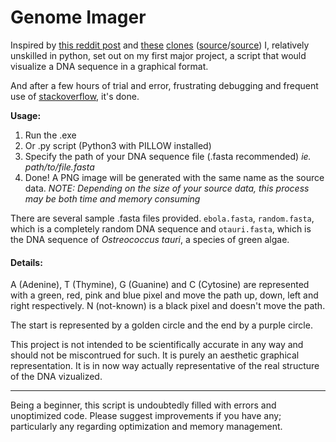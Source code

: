 # Genome Imager

Inspired by [this reddit post](https://www.reddit.com/r/dataisbeautiful/comments/8anoku/years_ago_i_wrote_a_java_application_which_draws/)
and [these](https://danielbiegler.github.io/visualize-dna-sequences/) [clones](https://bewelge.github.io/dnaSequenceVisualizer/)
([source](https://github.com/DanielBiegler/visualize-dna-sequences)/[source](https://github.com/Bewelge/dnaSequenceVisualizer))
I, relatively unskilled in python, set out on my first major project, a script that would visualize a DNA sequence in a graphical format.

And after a few hours of trial and error, frustrating debugging and frequent use of [stackoverflow](https://stackoverflow.com), it's done.

**Usage:**

1. Run the .exe
2. Or .py script (Python3 with PILLOW installed)
3. Specify the path of your DNA sequence file (.fasta recommended) *ie. path/to/file.fasta*
4. Done! A PNG image will be generated with the same name as the source data. *NOTE: Depending on the size of your source data, this process may be both time and memory consuming*

There are several sample .fasta files provided. `ebola.fasta`, `random.fasta`, which is a completely random DNA sequence and `otauri.fasta`, which is the DNA sequence of *Ostreococcus tauri*, a species of green algae.
#### Details:

A (Adenine), T (Thymine), G (Guanine) and C (Cytosine) are represented with a green, red, pink and blue pixel and move the path up, down, left and right respectively. N (not-known) is a black pixel and doesn't move the path.

The start is represented by a golden circle and the end by a purple circle.

This project is not intended to be scientifically accurate in any way and should not be miscontrued for such. It is purely an aesthetic graphical representation. It is in now way actually representative of the real structure of the DNA vizualized.

-------------------------
Being a beginner, this script is undoubtedly filled with errors and unoptimized code. Please suggest improvements if you have any; particularly any regarding optimization and memory management.
